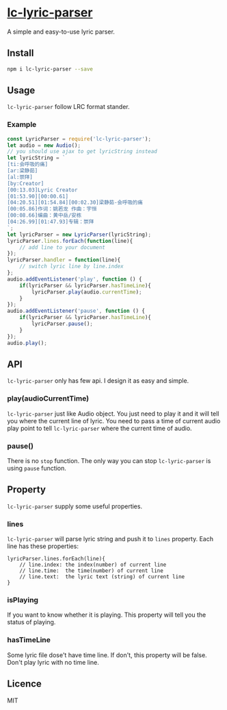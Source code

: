 # [lc-lyric-parser](https://lazycoffee.github.io/lc-lyric-parser)
A simple and easy-to-use lyric parser.

## Install

```bash
npm i lc-lyric-parser --save
```

## Usage
```lc-lyric-parser``` follow LRC format stander.
### Example
```javascript
const LyricParser = require('lc-lyric-parser');
let audio = new Audio();
// you should use ajax to get lyricString instead
let lyricString = `
[ti:会呼吸的痛]
[ar:梁静茹]
[al:崇拜]
[by:Creator]
[00:13.03]Lyric Creator
[01:53.90][00:00.61]
[04:20.51][01:54.84][00:02.30]梁静茹-会呼吸的痛
[00:05.86]作词：姚若龙 作曲：宇恒
[00:08.66]编曲：黄中岳/安栋
[04:26.99][01:47.93]专辑：崇拜
`;
let lyricParser = new LyricParser(lyricString);
lyricParser.lines.forEach(function(line){
    // add line to your document
});
lyricParser.handler = function(line){
    // switch lyric line by line.index
};
audio.addEventListener('play', function () {
    if(lyricParser && lyricParser.hasTimeLine){
        lyricParser.play(audio.currentTime);
    }
});
audio.addEventListener('pause', function () {
    if(lyricParser && lyricParser.hasTimeLine){
        lyricParser.pause();
    }
});
audio.play();
```
## API
```lc-lyric-parser``` only has few api. I design it as easy and simple.

### play(audioCurrentTime)
```lc-lyric-parser``` just like Audio object. You just need to play it and it will tell you where the current line of lyric. You need to pass a time of current audio play point to tell ```lc-lyric-parser``` where the current time of audio.

### pause()
There is no ```stop``` function. The only way you can stop ```lc-lyric-parser``` is using ```pause``` function.

## Property
```lc-lyric-parser``` supply some useful properties.

### lines
```lc-lyric-parser``` will parse lyric string and push it to ```lines``` property. Each line has these properties:

```
lyricParser.lines.forEach(line){
    // line.index: the index(number) of current line
    // line.time:  the time(number) of current line
    // line.text:  the lyric text (string) of current line
}
```
### isPlaying
If you want to know whether it is playing. This property will tell you the status of playing.

### hasTimeLine
Some lyric file dose't have time line. If don't, this property will be false. Don't play lyric with no time line.

## Licence
MIT

